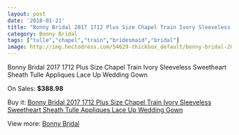 ```yaml
---
layout: post
date: '2018-01-21'
title: "Bonny Bridal 2017 1712 Plus Size Chapel Train Ivory Sleeveless Sweetheart Sheath Tulle Appliques Lace Up Wedding Gown"
category: Bonny Bridal
tags: ["tulle","chapel","train","bridesmaid","bridal"]
image: http://img.hectodress.com/54629-thickbox_default/bonny-bridal-2017-1712-plus-size-chapel-train-ivory-sleeveless-sweetheart-sheath-tulle-appliques-lace-up-wedding-gown.jpg
---
```

Bonny Bridal 2017 1712 Plus Size Chapel Train Ivory Sleeveless Sweetheart Sheath Tulle Appliques Lace Up Wedding Gown

On Sales: **$388.98**
<a href="https://www.hectodress.com/bonny-bridal/17005-bonny-bridal-2017-1712-plus-size-chapel-train-ivory-sleeveless-sweetheart-sheath-tulle-appliques-lace-up-wedding-gown.html"><amp-img layout="responsive" width="600" height="600" src="//img.hectodress.com/54629-thickbox_default/bonny-bridal-2017-1712-plus-size-chapel-train-ivory-sleeveless-sweetheart-sheath-tulle-appliques-lace-up-wedding-gown.jpg" alt="Bonny Bridal 2017 1712 Plus Size Chapel Train Ivory Sleeveless Sweetheart Sheath Tulle Appliques Lace Up Wedding Gown 0" /></a>
<a href="https://www.hectodress.com/bonny-bridal/17005-bonny-bridal-2017-1712-plus-size-chapel-train-ivory-sleeveless-sweetheart-sheath-tulle-appliques-lace-up-wedding-gown.html"><amp-img layout="responsive" width="600" height="600" src="//img.hectodress.com/54630-thickbox_default/bonny-bridal-2017-1712-plus-size-chapel-train-ivory-sleeveless-sweetheart-sheath-tulle-appliques-lace-up-wedding-gown.jpg" alt="Bonny Bridal 2017 1712 Plus Size Chapel Train Ivory Sleeveless Sweetheart Sheath Tulle Appliques Lace Up Wedding Gown 1" /></a>

Buy it: [Bonny Bridal 2017 1712 Plus Size Chapel Train Ivory Sleeveless Sweetheart Sheath Tulle Appliques Lace Up Wedding Gown](https://www.hectodress.com/bonny-bridal/17005-bonny-bridal-2017-1712-plus-size-chapel-train-ivory-sleeveless-sweetheart-sheath-tulle-appliques-lace-up-wedding-gown.html "Bonny Bridal 2017 1712 Plus Size Chapel Train Ivory Sleeveless Sweetheart Sheath Tulle Appliques Lace Up Wedding Gown")

View more: [Bonny Bridal](https://www.hectodress.com/350-bonny-bridal "Bonny Bridal")
